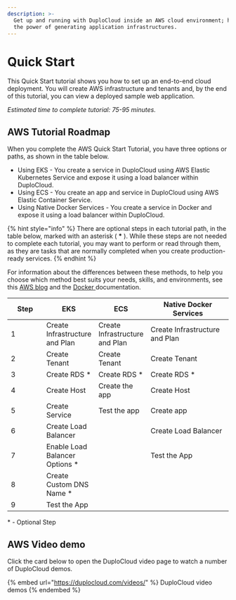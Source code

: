 ```yaml
---
description: >-
  Get up and running with DuploCloud inside an AWS cloud environment; harness
  the power of generating application infrastructures.
---
```


# Quick Start

This Quick Start tutorial shows you how to set up an end-to-end cloud deployment. You will create AWS infrastructure and tenants and, by the end of this tutorial, you can view a deployed sample web application.

_Estimated time to complete tutorial: 75-95 minutes._

## AWS Tutorial Roadmap

When you complete the AWS Quick Start Tutorial, you have three options or paths, as shown in the table below.

* Using EKS - You create a service in DuploCloud using AWS Elastic Kubernetes Service and expose it using a load balancer within DuploCloud.
* Using ECS - You create an app and service in DuploCloud using AWS Elastic Container Service.
* Using Native Docker Services - You create a service in Docker and expose it using a load balancer within DuploCloud.

{% hint style="info" %}
There are optional steps in each tutorial path, in the table below, marked with an asterisk ( **\*** ). While these steps are not needed to complete each tutorial, you may want to perform or read through them, as they are tasks that are normally completed when you create production-ready services.
{% endhint %}

For information about the differences between these methods, to help you choose which method best suits your needs, skills, and environments, see this [AWS blog](https://aws.amazon.com/blogs/containers/amazon-ecs-vs-amazon-eks-making-sense-of-aws-container-services/) and the [Docker ](https://docs.docker.com/)documentation.

<table data-full-width="false"><thead><tr><th width="85">Step</th><th>EKS</th><th>ECS</th><th width="217">Native Docker Services</th></tr></thead><tbody><tr><td>1</td><td>Create Infrastructure and Plan</td><td>Create Infrastructure and Plan</td><td>Create Infrastructure and Plan</td></tr><tr><td>2</td><td>Create Tenant</td><td>Create Tenant</td><td>Create Tenant</td></tr><tr><td>3</td><td>Create RDS *</td><td>Create RDS *</td><td>Create RDS *</td></tr><tr><td>4</td><td>Create Host</td><td>Create the app </td><td>Create Host</td></tr><tr><td>5</td><td>Create Service</td><td>Test the app</td><td>Create app</td></tr><tr><td>6</td><td>Create Load Balancer</td><td></td><td>Create Load Balancer</td></tr><tr><td>7</td><td>Enable Load Balancer Options *</td><td></td><td>Test the App</td></tr><tr><td>8</td><td>Create Custom DNS Name *</td><td></td><td></td></tr><tr><td>9</td><td>Test the App</td><td></td><td></td></tr></tbody></table>

\* - Optional Step

## AWS Video demo

Click the card below to open the DuploCloud video page to watch a number of DuploCloud demos.

{% embed url="https://duplocloud.com/videos/" %}
DuploCloud video demos
{% endembed %}

